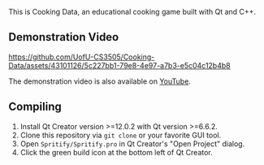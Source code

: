 This is Cooking Data, an educational cooking game built with Qt and C++.

## Demonstration Video

https://github.com/UofU-CS3505/Cooking-Data/assets/43101126/5c227bb1-79e8-4e97-a7b3-e5c04c12b4b8

The demonstration video is also available on [YouTube](https://www.youtube.com/watch?v=Mwf7KwWxCkU).

## Compiling

1. Install Qt Creator version >=12.0.2 with Qt version >=6.6.2.
2. Clone this repository via `git clone` or your favorite GUI tool.
3. Open `Spritify/Spritify.pro` in Qt Creator's "Open Project" dialog.
4. Click the green build icon at the bottom left of Qt Creator.
